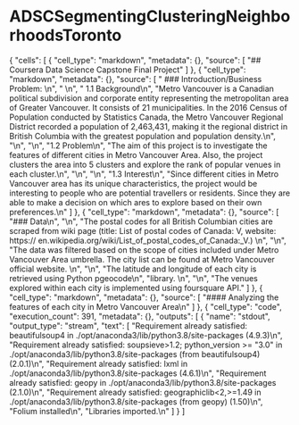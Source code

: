 # ADSCSegmentingClusteringNeighborhoodsToronto


{
 "cells": [
  {
   "cell_type": "markdown",
   "metadata": {},
   "source": [
    "## Coursera Data Science Capstone Final Project"
   ]
  },
  {
   "cell_type": "markdown",
   "metadata": {},
   "source": [
    " ### Introduction/Business Problem: \n",
    " \n",
    " 1.1 Background\n",
    "Metro Vancouver is a Canadian political subdivision and corporate entity representing the metropolitan area of Greater Vancouver. It consists of 21 municipalities. In the 2016 Census of Population conducted by Statistics Canada, the Metro Vancouver Regional District recorded a population of 2,463,431, making it the regional district in British Columbia with the greatest population and population density.\n",
    "\n",
    "\n",
    "1.2 Problem\n",
    "The aim of this project is to investigate the features of different cities in Metro Vancouver Area. Also, the project clusters the area into 5 clusters and explore the rank of popular venues in each cluster.\n",
    "\n",
    "\n",
    "1.3 Interest\n",
    "Since different cities in Metro Vancouver area has its unique characteristics, the project would be interesting to people who are potential travellers or residents. Since they are able to make a decision on which ares to explore based on their own preferences.\n"
   ]
  },
  {
   "cell_type": "markdown",
   "metadata": {},
   "source": [
    "### Data\n",
    "\n",
    "The postal codes for all British Columbian cities are scraped from wiki page (title: List of postal codes of Canada: V, website: https:// en.wikipedia.org/wiki/List_of_postal_codes_of_Canada:_V.) \n",
    "\n",
    "The data was filtered based on the scope of cities included under Metro Vancouver Area umbrella. The city list can be found at Metro Vancouver official website. \n",
    "\n",
    "The latitude and longitude of each city is retrieved using Python pgeocode\n",
    "library. \n",
    "\n",
    "The venues explored within each city is implemented using foursquare API."
   ]
  },
  {
   "cell_type": "markdown",
   "metadata": {},
   "source": [
    "#### Analyzing the features of each city in Metro Vancouver Area\n"
   ]
  },
  {
   "cell_type": "code",
   "execution_count": 391,
   "metadata": {},
   "outputs": [
    {
     "name": "stdout",
     "output_type": "stream",
     "text": [
      "Requirement already satisfied: beautifulsoup4 in ./opt/anaconda3/lib/python3.8/site-packages (4.9.3)\n",
      "Requirement already satisfied: soupsieve>1.2; python_version >= \"3.0\" in ./opt/anaconda3/lib/python3.8/site-packages (from beautifulsoup4) (2.0.1)\n",
      "Requirement already satisfied: lxml in ./opt/anaconda3/lib/python3.8/site-packages (4.6.1)\n",
      "Requirement already satisfied: geopy in ./opt/anaconda3/lib/python3.8/site-packages (2.1.0)\n",
      "Requirement already satisfied: geographiclib<2,>=1.49 in ./opt/anaconda3/lib/python3.8/site-packages (from geopy) (1.50)\n",
      "Folium installed\n",
      "Libraries imported.\n"
     ]
    }
   ]

